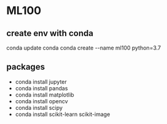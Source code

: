 ML100
===
## create env with conda

conda update conda
conda create --name ml100 python=3.7

## packages
* conda install jupyter
* conda install pandas
* conda install matplotlib
* conda install opencv
* conda install scipy
* conda install scikit-learn scikit-image

